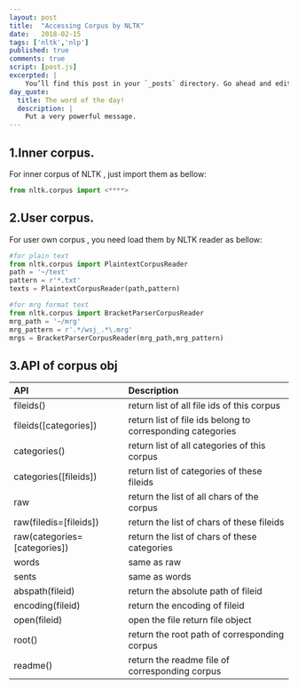 ```yaml
---
layout: post
title:  "Accessing Corpus by NLTK"
date:   2018-02-15
tags: ['nltk','nlp']
published: true
comments: true
script: [post.js]
excerpted: |
    You’ll find this post in your `_posts` directory. Go ahead and edit it and re-build the site ...
day_quote:
  title: The word of the day!
  description: |
    Put a very powerful message.
---
```


## 1.Inner corpus.

For inner corpus of NLTK , just import them as bellow:

``` python
from nltk.corpus import <****>
```

## 2.User corpus.

For user own corpus , you need load them by NLTK reader as bellow:

``` python
#for plain text
from nltk.corpus import PlaintextCorpusReader
path = '~/text'
pattern = r'*.txt'
texts = PlaintextCorpusReader(path,pattern)

#for mrg format text
from nltk.corpus import BracketParserCorpusReader
mrg_path = '~/mrg'
mrg_pattern = r'.*/wsj_.*\.mrg'
mrgs = BracketParserCorpusReader(mrg_path,mrg_pattern)
```

## 3.API of corpus obj

|API|Description|
|:--|:--|
|fileids()|return list of all file ids of this corpus|
|fileids([categories])|return list of file ids belong to corresponding categories|
|categories()|return list of all categories of this corpus|
|categories([fileids])|return list of categories of these fileids|
|raw|return the list of all chars of the corpus|
|raw(filedis=[fileids])|return the list of chars of these fileids|
|raw(categories=[categories])|return the list of chars of these categories|
|words|same as raw|
|sents|same as words|
|abspath(fileid)|return the absolute path of fileid|
|encoding(fileid)|return the encoding of fileid|
|open(fileid)|open the file return file object|
|root()|return the root path of corresponding corpus|
|readme()|return the readme file of corresponding corpus|

